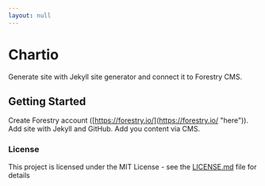 ```yaml
---
layout: null
---
```

# Chartio

Generate site with Jekyll site generator and connect it to Forestry CMS.

## Getting Started

Create Forestry account ([https://forestry.io/](https://forestry.io/ "here")).
Add site with Jekyll and GitHub.
Add you content via CMS.

### License

This project is licensed under the MIT License - see the [LICENSE.md](https://gist.github.com/PurpleBooth/LICENSE.md) file for details
